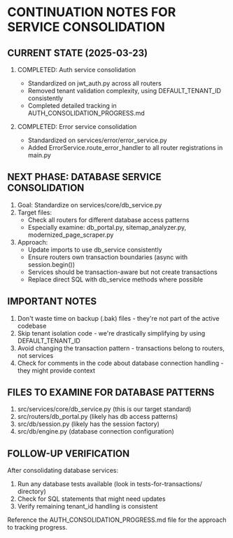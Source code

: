 # CONTINUATION NOTES FOR SERVICE CONSOLIDATION

## CURRENT STATE (2025-03-23)
1. COMPLETED: Auth service consolidation
   - Standardized on jwt_auth.py across all routers
   - Removed tenant validation complexity, using DEFAULT_TENANT_ID consistently
   - Completed detailed tracking in AUTH_CONSOLIDATION_PROGRESS.md

2. COMPLETED: Error service consolidation
   - Standardized on services/error/error_service.py
   - Added ErrorService.route_error_handler to all router registrations in main.py

## NEXT PHASE: DATABASE SERVICE CONSOLIDATION
1. Goal: Standardize on services/core/db_service.py
2. Target files:
   - Check all routers for different database access patterns
   - Especially examine: db_portal.py, sitemap_analyzer.py, modernized_page_scraper.py
3. Approach:
   - Update imports to use db_service consistently
   - Ensure routers own transaction boundaries (async with session.begin())
   - Services should be transaction-aware but not create transactions
   - Replace direct SQL with db_service methods where possible

## IMPORTANT NOTES
1. Don't waste time on backup (.bak) files - they're not part of the active codebase
2. Skip tenant isolation code - we're drastically simplifying by using DEFAULT_TENANT_ID
3. Avoid changing the transaction pattern - transactions belong to routers, not services
4. Check for comments in the code about database connection handling - they might provide context

## FILES TO EXAMINE FOR DATABASE PATTERNS
1. src/services/core/db_service.py (this is our target standard)
2. src/routers/db_portal.py (likely has db access patterns)
3. src/db/session.py (likely has the session factory)
4. src/db/engine.py (database connection configuration)

## FOLLOW-UP VERIFICATION
After consolidating database services:
1. Run any database tests available (look in tests-for-transactions/ directory)
2. Check for SQL statements that might need updates
3. Verify remaining tenant_id handling is consistent

Reference the AUTH_CONSOLIDATION_PROGRESS.md file for the approach to tracking progress.
